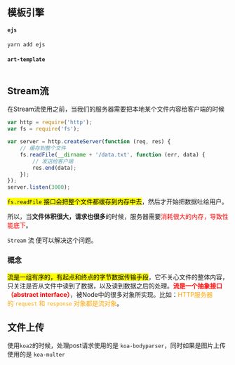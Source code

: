 ## 模板引擎

#### `ejs`

```java
yarn add ejs
```

#### `art-template`

```

```



## Stream流

在Stream流使用之前，当我们的服务器需要把本地某个文件内容给客户端的时候

```javascript
var http = require('http');
var fs = require('fs');

var server = http.createServer(function (req, res) {
  	// 缓存到整个文件
    fs.readFile(__dirname + '/data.txt', function (err, data) {
       	// 发送给客户端
        res.end(data);
    });
});
server.listen(3000);
```

<font style="color:#000;background-color:#ff0">`fs.readFile` 接口会把整个文件都缓存到内存中去</font>，然后才开始把数据吐给用户。

所以，当**文件体积很大，请求也很多**的时候，服务器需要<font color='red'>消耗很大的内存，导致性能底下</font>。

`Stream` 流 便可以解决这个问题。

### 概念

<font style="color:#000;background-color:#ff0">流是一组有序的，有起点和终点的字节数据传输手段</font>，它不关心文件的整体内容，只关注是否从文件中读到了数据，以及读到数据之后的处理。**<font color='red'>流是一个抽象接口（abstract interface）</font>**，被Node中的很多对象所实现。比如：<font color='orange'>HTTP服务器的 `request` 和 `response` 对象都是流对象</font>。









## 文件上传

使用`koa2`的时候，处理post请求使用的是 `koa-bodyparser`，同时如果是图片上传使用的是 `koa-multer`

